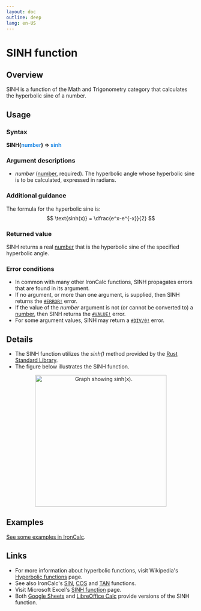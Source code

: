 ```yaml
---
layout: doc
outline: deep
lang: en-US
---
```

# SINH function
## Overview
SINH is a function of the Math and Trigonometry category that calculates the hyperbolic sine of a number.
## Usage
### Syntax
**SINH(<span title="Number" style="color:#1E88E5">number</span>) => <span title="Number" style="color:#1E88E5">sinh</span>**
### Argument descriptions
* *number* ([number](/features/value-types#numbers), required). The hyperbolic angle whose hyperbolic sine is to be calculated, expressed in radians.
### Additional guidance
The formula for the hyperbolic sine is:
$$
\text{sinh(x)} = \dfrac{e^x-e^{-x}}{2}
$$
### Returned value
SINH returns a real [number](/features/value-types#numbers) that is the hyperbolic sine of the specified hyperbolic angle.
### Error conditions
* In common with many other IronCalc functions, SINH propagates errors that are found in its argument.
* If no argument, or more than one argument, is supplied, then SINH returns the [`#ERROR!`](/features/error-types.md#error) error.
* If the value of the *number* argument is not (or cannot be converted to) a [number](/features/value-types#numbers), then SINH returns the [`#VALUE!`](/features/error-types.md#value) error.
* For some argument values, SINH may return a [`#DIV/0!`](/features/error-types.md#div-0) error.
<!--@include: ../markdown-snippets/error-type-details.txt-->
## Details
* The SINH function utilizes the *sinh()* method provided by the [Rust Standard Library](https://doc.rust-lang.org/std/).
* The figure below illustrates the SINH function.
<center><img src="/functions/images/hyperbolicsine-curve.png" width="350" alt="Graph showing sinh(x)."></center>

## Examples
[See some examples in IronCalc](https://app.ironcalc.com/?example=sinh).

## Links
* For more information about hyperbolic functions, visit Wikipedia's [Hyperbolic functions](https://en.wikipedia.org/wiki/Hyperbolic_functions) page.
* See also IronCalc's [SIN](/functions/math_and_trigonometry/sin), [COS](/functions/math_and_trigonometry/cos) and [TAN](/functions/math_and_trigonometry/tan) functions.
* Visit Microsoft Excel's [SINH function](https://support.microsoft.com/en-us/office/sinh-function-4958f7e2-0d2b-4846-8ef5-8475f3aea5fb) page.
* Both [Google Sheets](https://support.google.com/docs/answer/3093517) and [LibreOffice Calc](https://wiki.documentfoundation.org/Documentation/Calc_Functions/SINH) provide versions of the SINH function.